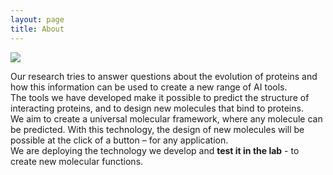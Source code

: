 ```yaml
---
layout: page
title: About
---
```

<img src="./assets/portrait.jpeg" >

Our research tries to answer questions about the evolution of proteins and how this information can be used to create a new range of AI tools.
\
The tools we have developed make it possible to predict the structure of interacting proteins, and to design new molecules that bind to proteins.
\
We aim to create a universal molecular framework, where any molecule can be predicted. With this technology, the design of new molecules will be possible at the click of a button – for any application.
\
We are deploying the technology we develop and **test it in the lab** - to create new molecular functions.
